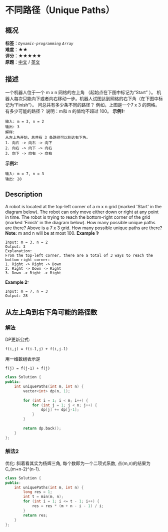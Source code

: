 # 不同路径（Unique Paths）
## 概况
**标签**：*`Dynamic-programming`*  *`Array`*<br>
**难度**：★★<br>
**评分**：★★★★★<br>
**原题**：[中文](https://leetcode-cn.com/problems/unique-paths) / [英文](https://leetcode.com/problems/unique-paths)
## 描述
一个机器人位于一个 m x n 网格的左上角 （起始点在下图中标记为&ldquo;Start&rdquo; ）。
机器人每次只能向下或者向右移动一步。机器人试图达到网格的右下角（在下图中标记为&ldquo;Finish&rdquo;）。
问总共有多少条不同的路径？
例如，上图是一个7 x 3 的网格。有多少可能的路径？
说明：m和 n 的值均不超过 100。
**示例1:**
```
输入: m = 3, n = 2
输出: 3
解释:
从左上角开始，总共有 3 条路径可以到达右下角。
1. 向右 -> 向右 -> 向下
2. 向右 -> 向下 -> 向右
3. 向下 -> 向右 -> 向右
```
**示例2:**
```
输入: m = 7, n = 3
输出: 28
```
## Description
A robot is located at the top-left corner of a m x n grid (marked &#39;Start&#39; in the diagram below).
The robot can only move either down or right at any point in time. The robot is trying to reach the bottom-right corner of the grid (marked &#39;Finish&#39; in the diagram below).
How many possible unique paths are there?
Above is a 7 x 3 grid. How many possible unique paths are there?
**Note:**
 m and n will be at most 100.
**Example 1:**
```
Input: m = 3, n = 2
Output: 3
Explanation:
From the top-left corner, there are a total of 3 ways to reach the bottom-right corner:
1. Right -> Right -> Down
2. Right -> Down -> Right
3. Down -> Right -> Right
```
**Example 2:**
```
Input: m = 7, n = 3
Output: 28
```
## 从左上角到右下角可能的路径数
### 解法
DP更新公式:
    
    f(i,j) = f(i-1,j) + f(i,j-1)
用一维数组表示是 
    
    f(j) = f(j-1) + f(j)
    
```c++
class Solution {
public:
    int uniquePaths(int m, int n) {
        vector<int> dp(n, 1);
        
        for (int i = 1; i < m; i++) {
            for (int j = 1; j < n; j++) {
                dp[j] += dp[j-1];
            }
        }
        
        return dp.back();
    }
};
```
### 解法2
优化: 斜着看其实为杨辉三角, 每个数即为一个二项式系数, 点(m,n)的结果为C_(m+n-2)^(n-1).
```c++
class Solution {
public:
    int uniquePaths(int m, int n) {
        long res = 1;
        int t = min(m, n);
        for (int i = 1; i <= t - 1; i++) {
            res = res * (m + n - i - 1) / i;
        }
        return res;
    }
};
```